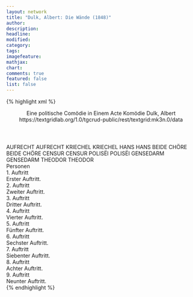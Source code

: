 ```yaml
---
layout: network
title: "Dulk, Albert: Die Wände (1848)"
author:
description:
headline:
modified:
category:
tags:
imagefeature: 
mathjax: 
chart: 
comments: true
featured: false
list: false
---
```

{% highlight xml %}
<?xml-model href="https://raw.githubusercontent.com/DLiNa/project/master/rules/lina.rnc"?><?xml-model href="https://raw.githubusercontent.com/DLiNa/project/master/rules/lina.sch"?>
<play xmlns="http://lina.digital">
  <header>
    <title>Die Wände</title>
  	<subtitle>Eine politische Comödie in Einem Acte</subtitle>
  	<genretitle>Komödie</genretitle>
    <author>Dulk, Albert</author>
  	<date when="1848" type="print"/>
  	<source>https://textgridlab.org/1.0/tgcrud-public/rest/textgrid:mk3n.0/data</source>
  </header>
  <personae>
    <character>
      <name>AUFRECHT</name>
      <alias xml:id="aufrecht">
        <name>AUFRECHT</name>
      </alias>
    </character>
    <character>
      <name>KRIECHEL</name>
      <alias xml:id="kriechel">
        <name>KRIECHEL</name>
      </alias>
    </character>
    <character>
      <name>HANS</name>
      <alias xml:id="hans">
        <name>HANS</name>
      </alias>
    </character>
    <character>
      <name>BEIDE CHÖRE</name>
      <alias xml:id="beide_chöre">
        <name>BEIDE CHÖRE</name>
      </alias>
    </character>
    <character>
      <name>CENSUR</name>
      <alias xml:id="censur">
        <name>CENSUR</name>
      </alias>
    </character>
    <character>
      <name>POLISËI</name>
      <alias xml:id="polisëi">
        <name>POLISËI</name>
      </alias>
    </character>
    <character>
      <name>GENSEDARM</name>
      <alias xml:id="gensedarm">
        <name>GENSEDARM</name>
      </alias>
    </character>
    <character>
      <name>THEODOR</name>
      <alias xml:id="theodor">
        <name>THEODOR</name>
      </alias>
    </character>
  </personae>
  <text>
    <div>
      <head>Personen</head>
    </div>
    <div>
      <head>1. Auftritt</head>
      <div>
        <head>Erster Auftritt.</head>
        <sp who="#aufrecht">
          <amount n="39" unit="speech_acts"/>
          <amount n="521" unit="words"/>
          <amount n="71" unit="lines"/>
          <amount n="2964" unit="chars"/>
        </sp>
        <sp who="#kriechel">
          <amount n="23" unit="speech_acts"/>
          <amount n="618" unit="words"/>
          <amount n="73" unit="lines"/>
          <amount n="3569" unit="chars"/>
        </sp>
        <sp who="#hans">
          <amount n="17" unit="speech_acts"/>
          <amount n="455" unit="words"/>
          <amount n="49" unit="lines"/>
          <amount n="2409" unit="chars"/>
        </sp>
      </div>
    </div>
    <div>
      <head>2. Auftritt</head>
      <div>
        <head>Zweiter Auftritt.</head>
        <sp who="#kriechel">
          <amount n="4" unit="speech_acts"/>
          <amount n="141" unit="words"/>
          <amount n="16" unit="lines"/>
          <amount n="800" unit="chars"/>
        </sp>
        <sp who="#hans">
          <amount n="5" unit="speech_acts"/>
          <amount n="73" unit="words"/>
          <amount n="8" unit="lines"/>
          <amount n="352" unit="chars"/>
        </sp>
        <sp who="#aufrecht">
          <amount n="4" unit="speech_acts"/>
          <amount n="35" unit="words"/>
          <amount n="5" unit="lines"/>
          <amount n="153" unit="chars"/>
        </sp>
      </div>
    </div>
    <div>
      <head>3. Auftritt</head>
      <div>
        <head>Dritter Auftritt.</head>
        <sp who="#beide_chöre">
          <amount n="2" unit="speech_acts"/>
          <amount n="284" unit="words"/>
          <amount n="32" unit="lines"/>
          <amount n="1675" unit="chars"/>
        </sp>
      </div>
    </div>
    <div>
      <head>4. Auftritt</head>
      <div>
        <head>Vierter Auftritt.</head>
        <sp who="#censur">
          <amount n="13" unit="speech_acts"/>
          <amount n="291" unit="words"/>
          <amount n="35" unit="lines"/>
          <amount n="1634" unit="chars"/>
        </sp>
        <sp who="#polisëi">
          <amount n="22" unit="speech_acts"/>
          <amount n="311" unit="words"/>
          <amount n="45" unit="lines"/>
          <amount n="1793" unit="chars"/>
        </sp>
        <sp who="#gensedarm">
          <amount n="6" unit="speech_acts"/>
          <amount n="26" unit="words"/>
          <amount n="6" unit="lines"/>
          <amount n="131" unit="chars"/>
        </sp>
        <sp who="#hans">
          <amount n="24" unit="speech_acts"/>
          <amount n="751" unit="words"/>
          <amount n="87" unit="lines"/>
          <amount n="4148" unit="chars"/>
        </sp>
        <sp who="#aufrecht">
          <amount n="24" unit="speech_acts"/>
          <amount n="253" unit="words"/>
          <amount n="41" unit="lines"/>
          <amount n="1442" unit="chars"/>
        </sp>
        <sp who="#kriechel">
          <amount n="7" unit="speech_acts"/>
          <amount n="63" unit="words"/>
          <amount n="11" unit="lines"/>
          <amount n="345" unit="chars"/>
        </sp>
      </div>
    </div>
    <div>
      <head>5. Auftritt</head>
      <div>
        <head>Fünfter Auftritt.</head>
        <sp who="#aufrecht">
          <amount n="12" unit="speech_acts"/>
          <amount n="83" unit="words"/>
          <amount n="17" unit="lines"/>
          <amount n="490" unit="chars"/>
        </sp>
        <sp who="#hans">
          <amount n="12" unit="speech_acts"/>
          <amount n="416" unit="words"/>
          <amount n="54" unit="lines"/>
          <amount n="2354" unit="chars"/>
        </sp>
      </div>
    </div>
    <div>
      <head>6. Auftritt</head>
      <div>
        <head>Sechster Auftritt.</head>
        <sp who="#beide_chöre">
          <amount n="3" unit="speech_acts"/>
          <amount n="20" unit="words"/>
          <amount n="4" unit="lines"/>
          <amount n="108" unit="chars"/>
        </sp>
        <sp who="#hans">
          <amount n="3" unit="speech_acts"/>
          <amount n="481" unit="words"/>
          <amount n="56" unit="lines"/>
          <amount n="2680" unit="chars"/>
        </sp>
      </div>
    </div>
    <div>
      <head>7. Auftritt</head>
      <div>
        <head>Siebenter Auftritt.</head>
        <sp who="#hans">
          <amount n="4" unit="speech_acts"/>
          <amount n="108" unit="words"/>
          <amount n="11" unit="lines"/>
          <amount n="593" unit="chars"/>
        </sp>
        <sp who="#theodor">
          <amount n="4" unit="speech_acts"/>
          <amount n="76" unit="words"/>
          <amount n="9" unit="lines"/>
          <amount n="417" unit="chars"/>
        </sp>
      </div>
    </div>
    <div>
      <head>8. Auftritt</head>
      <div>
        <head>Achter Auftritt.</head>
        <sp who="#hans">
          <amount n="3" unit="speech_acts"/>
          <amount n="265" unit="words"/>
          <amount n="25" unit="lines"/>
          <amount n="1428" unit="chars"/>
        </sp>
        <sp who="#theodor">
          <amount n="3" unit="speech_acts"/>
          <amount n="142" unit="words"/>
          <amount n="14" unit="lines"/>
          <amount n="820" unit="chars"/>
        </sp>
      </div>
    </div>
    <div>
      <head>9. Auftritt</head>
      <div>
        <head>Neunter Auftritt.</head>
        <sp who="#aufrecht">
          <amount n="1" unit="speech_acts"/>
          <amount n="51" unit="words"/>
          <amount n="5" unit="lines"/>
          <amount n="290" unit="chars"/>
        </sp>
        <sp who="#theodor">
          <amount n="1" unit="speech_acts"/>
          <amount n="30" unit="words"/>
          <amount n="5" unit="lines"/>
          <amount n="153" unit="chars"/>
        </sp>
        <sp who="#hans">
          <amount n="1" unit="speech_acts"/>
          <amount n="17" unit="words"/>
          <amount n="2" unit="lines"/>
          <amount n="90" unit="chars"/>
        </sp>
      </div>
    </div>
  </text>
</play>
{% endhighlight %}